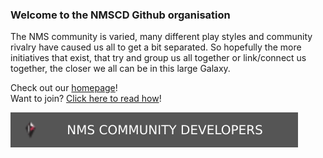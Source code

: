 ### Welcome to the NMSCD Github organisation

The NMS community is varied, many different play styles and community rivalry have caused us all to get a bit separated. So hopefully the more initiatives that exist, that try and group us all together or link/connect us together, the closer we all can be in this large Galaxy.

Check out our [homepage][website]! <br />
Want to join? [Click here to read how][join]!

[![Supported by the No Man's Sky Community Developers & Designers](https://raw.githubusercontent.com/NMSCD/About/master/badge/no-status.svg)](https://github.com/NMSCD)

[website]: https://nmscd.github.io?ref=nmscdGithub
[join]: https://github.com/NMSCD/About#how-to-join?ref=nmscdGithub
